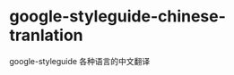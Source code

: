 google-styleguide-chinese-tranlation
====================================

google-styleguide 各种语言的中文翻译